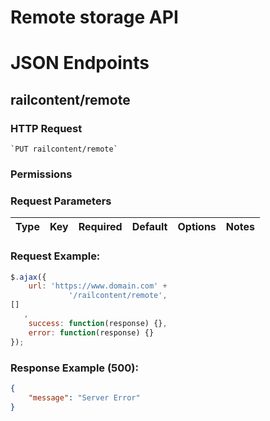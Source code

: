 # Remote storage API

# JSON Endpoints


<!-- START_339568376072f2f110420dc04236f894 -->
## railcontent/remote

### HTTP Request
    `PUT railcontent/remote`


### Permissions


### Request Parameters


|Type|Key|Required|Default|Options|Notes|
|----|---|--------|-------|-------|-----|


### Request Example:

```js
$.ajax({
    url: 'https://www.domain.com' +
             '/railcontent/remote',
[]
   ,
    success: function(response) {},
    error: function(response) {}
});
```

### Response Example (500):

```json
{
    "message": "Server Error"
}
```




<!-- END_339568376072f2f110420dc04236f894 -->

